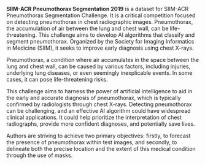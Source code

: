 **SIIM-ACR Pneumothorax Segmentation 2019** is a dataset for SIIM-ACR Pneumothorax Segmentation Challenge. It is a critical competition focused on detecting pneumothorax in chest radiographic images. Pneumothorax, the accumulation of air between the lung and chest wall, can be life-threatening. This challenge aims to develop AI algorithms that classify and segment pneumothorax. Organized by the Society for Imaging Informatics in Medicine (SIIM), it seeks to improve early diagnosis using chest X-rays.

Pneumothorax, a condition where air accumulates in the space between the lung and chest wall, can be caused by various factors, including injuries, underlying lung diseases, or even seemingly inexplicable events. In some cases, it can pose life-threatening risks.

This challenge aims to harness the power of artificial intelligence to aid in the early and accurate diagnosis of pneumothorax, which is typically confirmed by radiologists through chest X-rays. Detecting pneumothorax can be challenging, and an effective AI algorithm could have widespread clinical applications. It could help prioritize the interpretation of chest radiographs, provide more confident diagnoses, and potentially save lives.

Authors are striving to achieve two primary objectives: firstly, to forecast the presence of pneumothorax within test images, and secondly, to delineate both the precise location and the extent of this medical condition through the use of masks.

